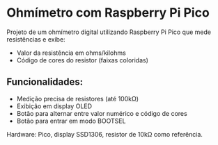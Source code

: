 # Ohmímetro com Raspberry Pi Pico

Projeto de um ohmímetro digital utilizando Raspberry Pi Pico que mede resistências e exibe:
- Valor da resistência em ohms/kilohms
- Código de cores do resistor (faixas coloridas)

## Funcionalidades:
- Medição precisa de resistores (até 100kΩ)
- Exibição em display OLED
- Botão para alternar entre valor numérico e código de cores
- Botão para entrar em modo BOOTSEL

Hardware: Pico, display SSD1306, resistor de 10kΩ como referência.
